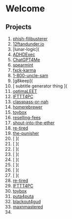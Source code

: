 # Welcome


## Projects


1. [phish-filibusterer](https://github.com/lyndskg/phish-filibusterer)
2. [12ftandunder.io](https://github.com/lyndskg/12ftandunder.io)
3. [lunar-logic](
4. [ADHDExec](https://github.com/lyndskg/ADHDExec)
5. [ChatGPT4Me](https://github.com/lyndskg/ChatGPT4Me)
6. [spearmint](https://github.com/lyndskg/spearmint)
7. [fxck-karma](https://github.com/lyndskg/fxck-karma)
8. [1-800-uncle-sam](https://github.com/lyndskg/1-800-uncle-sam)
9. [g8keep](
10. [ subtitle generator thing ](
11. [optimaLEET](https://github.com/lyndskg/optimaLEET)
12. [IFTTT4PC](https://github.com/lyndskg/IFTTT4PC)
13. [classpass-or-nah](https://github.com/lyndskg/classpass-or-nah)
14. [homerebrewer](https://github.com/lyndskg/homerebrewer)
15. [toybox](https://github.com/lyndskg/toybox)
16. [reselling-fees](https://github.com/lyndskg/reselling-fees)
17. [shout-into-the-ether](https://github.com/lyndskg/shout-into-the-ether)
18. [re-tired](https://github.com/lyndskg/re-tired)
19. [the-punisher](https://github.com/lyndskg/the-punisher)
20. [ ](
21. [ ](
22. [ ](
23. [ ](
24. [ ](
25. [ ](
26. [ ](
27. [ ](
28. [re-tired](https://github.com/lyndskg/re-tired) 
29. [IFTTT4PC](https://github.com/lyndskg/IFTTT4PC)
30. [toybox](https://github.com/lyndskg/toybox)
32. [puta4puta](https://github.com/lyndskg/puta4puta)
33. [blackout4gud](https://github.com/lyndskg/blackout4gud)
34. [maxnmastered](https://github.com/lyndskg/maxnmastered)
35. 
